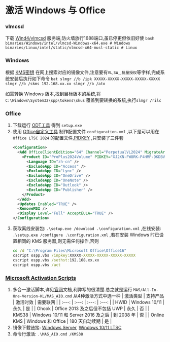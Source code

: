 # 激活 Windows 与 Office
### vlmcsd
下载 [Wind4/vlmcsd](https://github.com/Wind4/vlmcsd/releases) 服务端,防火墙放行1688端口,虽已停更但依旧好使
    ```bash
    binaries/Windows/intel/vlmcsd-Windows-x64.exe # Windows
    binaries/Linux/intel/static/vlmcsd-x64-musl-static # Linux
    ```
### Windows
根据 [KMS密钥](https://learn.microsoft.com/zh-cn/windows-server/get-started/kms-client-activation-keys) 在网上搜索对应的镜像文件,注意要有`VL`,`SW_`,`批量授权`等字样,完成系统安装后执行如下命令
    ```bat
    slmgr //b /ipk XXXXX-XXXXX-XXXXX-XXXXX-XXXXX
    slmgr //b /skms 192.168.xx.xx
    slmgr //b /ato
    ```

如需转换 Windows 版本,找到目标版本的系统,将 `C:\Windows\System32\spp\tokens\skus` 覆盖到要转换的系统,执行`slmgr /rilc`
### Office
1. 下载运行 [ODT工具](https://www.microsoft.com/en-us/download/details.aspx?id=49117) 得到 `setup.exe`
2. 使用 [Office自定义工具](https://config.office.com/deploymentsettings) 制作配置文件 `configuration.xml` ,以下是可以用在 `Office LTSC 2024` 的配置文件,[PIDKEY](https://learn.microsoft.com/en-us/office/volume-license-activation/gvlks) ,只安装了三件套
    ```xml
    <Configuration>
      <Add OfficeClientEdition="64" Channel="PerpetualVL2024" MigrateArch="TRUE">
        <Product ID="ProPlus2024Volume" PIDKEY="XJ2XN-FW8RK-P4HMP-DKDBV-GCVGB">
          <Language ID="zh-cn" />
          <ExcludeApp ID="Access" />
          <ExcludeApp ID="Lync" />
          <ExcludeApp ID="OneDrive" />
          <ExcludeApp ID="OneNote" />
          <ExcludeApp ID="Outlook" />
          <ExcludeApp ID="Publisher" />
        </Product>
      </Add>
      <Updates Enabled="TRUE" />
      <RemoveMSI />
      <Display Level="Full" AcceptEULA="TRUE" />
    </Configuration>
    ```
3. 获取离线安装包: `.\setup.exe /download .\configuration.xml` ,在线安装: `.\setup.exe /configure .\configuration.xml` ,若在安装 Windows 时已设置相同的 KMS 服务器,则无需任何操作,否则
    ```bat
    cd /d "C:\Program Files\Microsoft Office\Office16"
    cscript ospp.vbs /inpkey:XXXXX-XXXXX-XXXXX-XXXXX-XXXXX
    cscript ospp.vbs /sethst:192.168.xx.xx
    cscript ospp.vbs /act
    ```
### [Microsoft Activation Scripts](https://github.com/massgravel/Microsoft-Activation-Scripts)
1. 多合一激活脚本,详见[官网](https://massgrave.dev/)文档,利弊写的很清楚.总之就是运行 `MAS/All-In-One-Version-KL/MAS_AIO.cmd` 从4种激活方式中选一种
    | 激活类型 | 支持产品 | 激活时效 | 需要联网 |
    | :---: | :---: | :---: | :---: |
    | HWID | Windows 10/11 | 永久 | 是 |
    | Ohook | Office 2013 及之后但不包括 UWP | 永久 | 否 |
    | KMS38 | Windows 10/11 和 Server 2016 及之后 | 到 2038 年 | 否 |
    | Online KMS | Windows 和 Office | 180 天自动续期 | 是 |
2. 镜像下载链接: [Windows Server](https://massgrave.dev/windows_server_links), [Windows 10/11 LTSC](https://massgrave.dev/windows_ltsc_links)
3. 命令行激活: `.\MAS_AIO.cmd /KMS38`